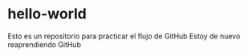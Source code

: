 # hello-world
Esto es un repositorio para practicar el flujo de GitHub
Estoy de nuevo reaprendiendo GitHub
